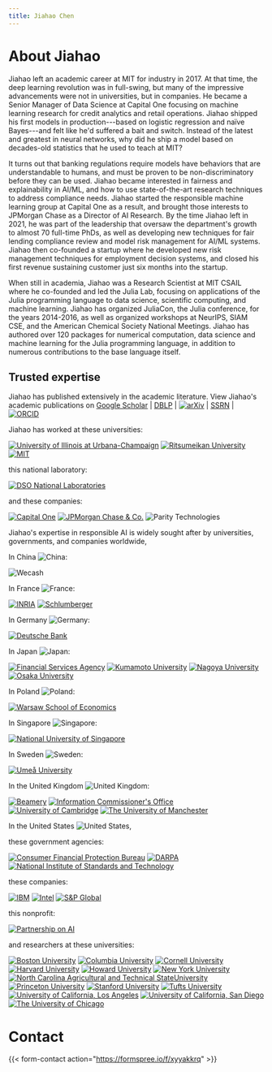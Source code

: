 ```yaml
---
title: Jiahao Chen
---
```


# About Jiahao

Jiahao left an academic career at MIT for industry in 2017.
At that time, the deep learning revolution was in full-swing, but many of the impressive advancements were not in universities, but in companies.
He became a Senior Manager of Data Science at Capital One focusing on machine learning research for credit analytics and retail operations.
Jiahao shipped his first models in production---based on logistic regression and naïve Bayes---and felt like he'd suffered a bait and switch.
Instead of the latest and greatest in neural networks, why did he ship a model based on decades-old statistics that he used to teach at MIT?

It turns out that banking regulations require models have behaviors that are understandable to humans, and must be proven to be non-discriminatory before they can be used.
Jiahao became interested in fairness and explainability in AI/ML, and how to use state-of-the-art research techniques to address compliance needs.
Jiahao started the responsible machine learning group at Capital One as a result, and brought those interests to JPMorgan Chase as a Director of AI Research.
By the time Jiahao left in 2021, he was part of the leadership that oversaw the department's growth to almost 70 full-time PhDs, as well as developing new techniques for fair lending compliance review and model risk management for  AI/ML systems.
Jiahao then co-founded a startup where he developed new risk management techniques for employment decision systems, and closed his first revenue sustaining customer just six months into the startup.

When still in academia, Jiahao was a Research Scientist at MIT CSAIL where he co-founded and led the Julia Lab, focusing on applications of the Julia programming language to data science, scientific computing, and machine learning.
Jiahao has organized JuliaCon, the Julia conference, for the years 2014-2016, as well as organized workshops at NeurIPS, SIAM CSE, and the American Chemical Society National Meetings.
Jiahao has authored over 120 packages for numerical computation, data science and machine learning for the Julia programming language, in addition to numerous contributions to the base language itself.


## Trusted expertise

Jiahao has published extensively in the academic literature. View Jiahao's academic publications on 
[Google Scholar](https://scholar.google.com/citations?hl=en&user=TQYNuFAAAAAJ&view_op=list_works&sortby=pubdate) | 
[DBLP](https://dblp.org/pid/149/2661-1.html) | [![arXiv](/logo/arxiv.png)](https://arxiv.org/a/chen_j_2.html) | [SSRN](https://ssrn.com/author=3249612) | [![ORCID](https://arxiv.org/icons/orcid_16x16.png)](https://orcid.org/0000-0002-4357-6574)


Jiahao has worked at these universities:

[![University of Illinois at Urbana-Champaign](/logo/illinois-with-text.svg)](https://illinois.edu)
[![Ritsumeikan University](/logo/ritsumeikan-with-text.svg)](https://en.ritsumei.ac.jp/)
[![MIT](/logo/mit-with-text.svg)](https://mit.edu)

this national laboratory:

[![DSO National Laboratories](/logo/dso-with-text.png)](https://www.dso.org.sg/)

and these companies:

[![Capital One](/logo/capital-one.svg)](https://capitalone.com)
[![JPMorgan Chase & Co.](/logo/jpmc.svg)](https://jpmorganchase.com)
![Parity Technologies](/logo/parity-with-text.svg)

Jiahao's expertise in responsible AI is widely sought after by universities, governments, and companies worldwide,

In China ![China](/flag/cn.svg):

![Wecash](/logo/wecash.png)


In France ![France](/flag/fr.svg):

[![INRIA](/logo/inria.svg)](https://inria.fr)
[![Schlumberger](/logo/schlumberger.svg)](https://slb.com)


In Germany ![Germany](/flag/de.svg):

[![Deutsche Bank](/logo/db-with-text.svg)](https://db.com)


In Japan ![Japan](/flag/jp.svg):

[![Financial Services Agency](/logo/fsa-with-text.png)](https://www.fsa.go.jp/en)
[![Kumamoto University](/logo/kumamoto.svg)](https://kumamoto-u.ac.jp)
[![Nagoya University](/logo/nagoya.svg)](https://nagoya-u.ac.jp)
[![Osaka University](/logo/osaka.svg)](https://osaka-u.ac.jp)


In Poland ![Poland](/flag/pl.svg):

[![Warsaw School of Economics](/logo/warsaw-with-text.svg)](https://sgh.waw.pl)


In Singapore ![Singapore](/flag/sg.svg):

[![National University of Singapore](/logo/nus-with-text.svg)](https://nus.edu.sg)


In Sweden ![Sweden](/flag/se.svg):

[![Umeå University](/logo/umea-with-text.svg)](https://umu.se)


In the United Kingdom ![United Kingdom](/flag/uk.svg):

[![Beamery](/logo/beamery-with-text.png)](https://beamery.com)
[![Information Commissioner's Office](/logo/ico-with-text.svg)](https://ico.org.uk)
[![University of Cambridge](/logo/cambridge-with-text.png)](https://cam.ac.uk)
[![The University of Manchester](/logo/manchester-with-text.svg)](https://manchester.ac.uk)


In the United States ![United States](/flag/us.svg),

these government agencies:

[![Consumer Financial Protection Bureau](/logo/cfpb-with-text.svg)](https://consumerfinance.gov)
[![DARPA](/logo/darpa.png)](https://darpa.mil)
[![National Institute of Standards and Technology](/logo/nist.svg)](https://nist.gov)

these companies:

[![IBM](/logo/ibm.svg)](https://ibm.com)
[![Intel](/logo/intel.svg)](https://intel.com)
[![S&P Global](/logo/spglobal.svg)](https://spglobal.com)

this nonprofit:

[![Partnership on AI](/logo/pai-with-text.png)](https://partnershiponai.org)

and researchers at these universities:

[![Boston University](/logo/bu.svg)](https://bu.edu)
[![Columbia University](/logo/columbia-with-text.svg)](https://columbia.edu)
[![Cornell University](/logo/cornell-with-text.svg)](https://cornell.edu)
[![Harvard University](/logo/harvard-with-text.svg)](https://harvard.edu)
[![Howard University](/logo/howard-with-text.svg)](https://howard.edu)
[![New York University](/logo/nyu-with-text.svg)](https://nyu.edu)
[![North Carolina Agricultural and Technical StateUniversity](/logo/ncat-with-text.svg)](https://ncat.edu)
[![Princeton University](/logo/princeton-with-text.svg)](https://princeton.edu)
[![Stanford University](/logo/stanford-with-text.png)](https://stanford.edu)
[![Tufts University](/logo/tufts.svg)](https://tufts.edu)
[![University of California, Los Angeles](/logo/ucla.svg)](https://ucla.edu)
[![University of California, San Diego](/logo/ucsd.svg)](https://ucsd.edu)
[![The University of Chicago](/logo/chicago-with-text.svg)](https://chicago.edu)


# Contact

{{< form-contact action="https://formspree.io/f/xyyakkrq" >}}
